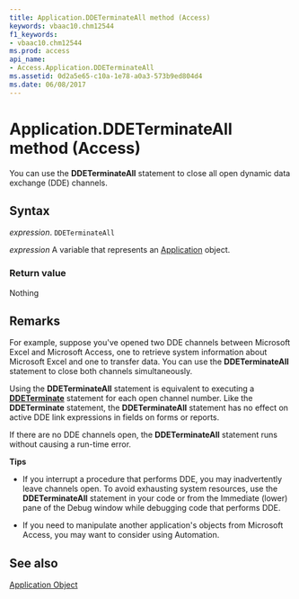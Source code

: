 ```yaml
---
title: Application.DDETerminateAll method (Access)
keywords: vbaac10.chm12544
f1_keywords:
- vbaac10.chm12544
ms.prod: access
api_name:
- Access.Application.DDETerminateAll
ms.assetid: 0d2a5e65-c10a-1e78-a0a3-573b9ed804d4
ms.date: 06/08/2017
---
```



# Application.DDETerminateAll method (Access)

You can use the  **DDETerminateAll** statement to close all open dynamic data exchange (DDE) channels.


## Syntax

_expression_. `DDETerminateAll`

_expression_ A variable that represents an [Application](Access.Application.md) object.


### Return value

Nothing


## Remarks

For example, suppose you've opened two DDE channels between Microsoft Excel and Microsoft Access, one to retrieve system information about Microsoft Excel and one to transfer data. You can use the  **DDETerminateAll** statement to close both channels simultaneously.

Using the  **DDETerminateAll** statement is equivalent to executing a **[DDETerminate](Access.Application.DDETerminate.md)** statement for each open channel number. Like the **DDETerminate** statement, the **DDETerminateAll** statement has no effect on active DDE link expressions in fields on forms or reports.

If there are no DDE channels open, the  **DDETerminateAll** statement runs without causing a run-time error.

 **Tips**


- If you interrupt a procedure that performs DDE, you may inadvertently leave channels open. To avoid exhausting system resources, use the  **DDETerminateAll** statement in your code or from the Immediate (lower) pane of the Debug window while debugging code that performs DDE.
    
- If you need to manipulate another application's objects from Microsoft Access, you may want to consider using Automation.
    

## See also


[Application Object](Access.Application.md)

